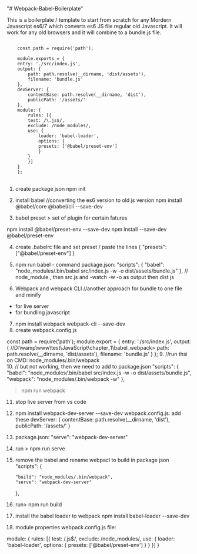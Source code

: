 "# Webpack-Babel-Boilerplate" 


This is a boilerplate / template to start from scratch for any Mordern Javascript es6/7 which converts es6 JS file regular old Javascript. 
It will work for any old browsers and it will combine to a bundle.js file.


<pre>
<code>
    const path = require('path');

    module.exports = {
    entry: './src/index.js',
    output: {
        path: path.resolve(__dirname, 'dist/assets'),
        filename: 'bundle.js'
    },
    devServer: {
        contentBase: path.resolve(__dirname, 'dist'),
        publicPath: '/assets/'
    },
    module: {
        rules: [{
        test: /\.js$/,
        exclude: /node_modules/,
        use: {
            loader: 'babel-loader',
            options: {
            presets: ['@babel/preset-env']
            }
        }
        }]
    }
    };
</code>
</pre>


1. create package json
npm init

2. install babel
//converting the es6 version to old js version
npm install @babel/core @babel/cli --save-dev

3. babel preset > set of plugin for certain fatures 
 
npm install @babel/preset-env --save-dev 
npm install --save-dev @babel/preset-env

4. create .babelrc file and set preset / paste the lines
{
    "presets": ["@babel/preset-env"]
}


5. npm run babel - command
package.json: 
 "scripts": {
        "babel": "node_modules/.bin/babel src/index.js -w -o dist/assets/bundle.js"
    },
// node_module , then src.js and -watch -w -o as output then dist js 

6. Webpack  and webpack CLI 
//another approach  for bundle to one file and minify
- for live server
- for bundling javascript


7. npm install webpack webpack-cli --save-dev 
8. create webpack.config.js

const path = require('path');
module.export = {
    entry: './src/index.js',
    output: {
        //D:\wamp\www\test\JavaScript\chapter_1\babel_webpack>
        path: path.resolve(__dirname, 'dist/assets'),
        filename: 'bundle.js'
    }
};
9. //run thsi on CMD: node_modules/.bin/webpack  
10. // but not working, then we need to add to package.json 
   "scripts": {
        "babel": "node_modules/.bin/babel src/index.js -w -o dist/assets/bundle.js",
        "webpack": "node_modules/.bin/webpack -w"
    },

> npm run  webpack

11. stop live server from vs code
12. npm install webpack-dev-server --save-dev
webpack.config.js: add these
 devServer: {
        contentBase: path.resolve(__dirname, 'dist'),
        publicPath: '/assets/'
    }
13. package.json: 
 "serve": "webpack-dev-server"

14. run > npm run serve

15. remove the babel and rename webpacl to build in package json 
"scripts": {

        "build": "node_modules/.bin/webpack",
        "serve": "webpack-dev-server"

    },

16. run>  npm run build

17. install the babel loader to webpack
npm install babel-loader --save-dev 

18. module properties
webpack.config.js file:

  module: {
    rules: [{
      test: /\.js$/,
      exclude: /node_modules/,
      use: {
        loader: 'babel-loader',
        options: {
          presets: ['@babel/preset-env']
        }
      }
    }]
  }
